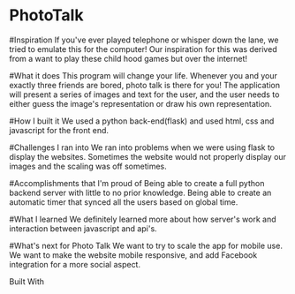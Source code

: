# PhotoTalk
#Inspiration
If you've ever played telephone or whisper down the lane, we tried to emulate this for the computer! Our inspiration for this was derived from a want to play these child hood games but over the internet!

#What it does
This program will change your life. Whenever you and your exactly three friends are bored, photo talk is there for you! The application will present a series of images and text for the user, and the user needs to either guess the image's representation or draw his own representation.

#How I built it
We used a python back-end(flask) and used html, css and javascript for the front end.

#Challenges I ran into
We ran into problems when we were using flask to display the websites. Sometimes the website would not properly display our images and the scaling was off sometimes.

#Accomplishments that I'm proud of
Being able to create a full python backend server with little to no prior knowledge. Being able to create an automatic timer that synced all the users based on global time.

#What I learned
We definitely learned more about how server's work and interaction between javascript and api's.

#What's next for Photo Talk
We want to try to scale the app for mobile use. We want to make the website mobile responsive, and add Facebook integration for a more social aspect.

Built With
